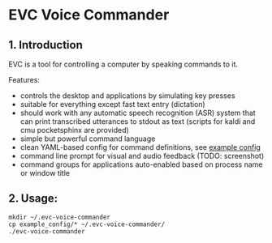 # EVC Voice Commander

## 1. Introduction

EVC is a tool for controlling a computer by speaking commands to it.

Features:

- controls the desktop and applications by simulating key presses
- suitable for everything except fast text entry (dictation)
- should work with any automatic speech recognition (ASR) system that can print
  transcribed utterances to stdout as text (scripts for kaldi and cmu pocketsphinx
  are provided)
- simple but powerful command language
- clean YAML-based config for command definitions, see [example config](example_config/modes.yaml)
- command line prompt for visual and audio feedback (TODO: screenshot)
- command groups for applications auto-enabled based on process name or window title


## 2. Usage:

    mkdir ~/.evc-voice-commander
    cp example_config/* ~/.evc-voice-commander/
    ./evc-voice-commander
